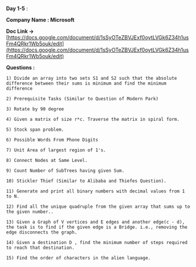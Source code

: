 **Day 1-5** :

**Company Name : Microsoft**

**Doc Link ->** [https://docs.google.com/document/d/1sSyOTeZBVJExf0oytLVGk6Z34h1usFm4QRkr1Wb5ouk/edit](https://docs.google.com/document/d/1sSyOTeZBVJExf0oytLVGk6Z34h1usFm4QRkr1Wb5ouk/edit)

**Questions :**


```1) Divide an array into two sets S1 and S2 such that the absolute difference between their sums is minimum and find the minimum difference```

```2) Prerequisite Tasks (Similar to Question of Modern Park)```

```3) Rotate by 90 degree```

```4) Given a matrix of size r*c. Traverse the matrix in spiral form.```

```5) Stock span problem.```

```6) Possible Words From Phone Digits```

```7) Unit Area of largest region of 1's.```

```8) Connect Nodes at Same Level.```

```9) Count Number of SubTrees having given Sum.```

```10) Stickler Thief (Similar to Alibaba and Thiefes Question).```

```11) Generate and print all binary numbers with decimal values from 1 to N.```

```12) Find all the unique quadruple from the given array that sums up to the given number..```

```13) Given a Graph of V vertices and E edges and another edge(c - d), the task is to find if the given edge is a Bridge. i.e., removing the edge disconnects the graph.```

```14) Given a destination D , find the minimum number of steps required to reach that destination.```

```15) Find the order of characters in the alien language.```

